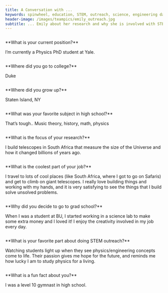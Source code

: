 ```yaml
---
title: A Conversation with ...
keywords: spinwheel, education, STEM, outreach, science, engineering day, engineering, biomedical engineering
header-image: /images/teampics/emily_outreach.jpg
subtitle: ... Emily about her research and why she is involved with STEM outreach.
---
```






<div class="row">
<div class="column long-text">
<p>
**What is your current position?**

I’m currently a Physics PhD student at Yale.
</p>
</div>
</div>

<div class="row">
<div class="column long-text">
<p>
**Where did you go to college?**

Duke
</p>
</div>
</div>

<div class="row">
<div class="column long-text">
<p>
**Where did you grow up?**

Staten Island, NY
</p>
</div>
</div>

<div class="row">
<div class="column long-text">
<p>
**What was your favorite subject in high school?**

That’s tough.. Music theory, history, math, physics
</p>
</div>
</div>


<div class="row">
<div class="column long-text">
<p>
**What is the focus of your research?**

I build telescopes in South Africa that measure the size of the Universe and how it changed billions of years ago.
</p>
</div>
</div>

<div class="row">
<div class="column long-text">
<p>
**What is the coolest part of your job?**

I travel to lots of cool places (like South Africa, where I got to go on Safaris) and get to climb on giant telescopes. I really love building things and working with my hands, and it is very satisfying to see the things that I build solve unsolved problems.
</p>
</div>
</div>

<div class="row">
<div class="column long-text">
<p>
**Why did you decide to go to grad school?**

When I was a student at BU, I started working in a science lab to make some extra money and I loved it! I enjoy the creativity involved in my job every day.
</p>
</div>
</div>

<div class="row">
<div class="column long-text">
<p>
**What is your favorite part about doing STEM outreach?**

Watching students light up when they see physics/engineering concepts come to life. Their passion gives me hope for the future, and reminds me how lucky I am to study physics for a living.
</p>
</div>
</div>

<div class="row">
<div class="column long-text">
<p>
**What is a fun fact about you?**

I was a level 10 gymnast in high school.
</p>
</div>
</div>